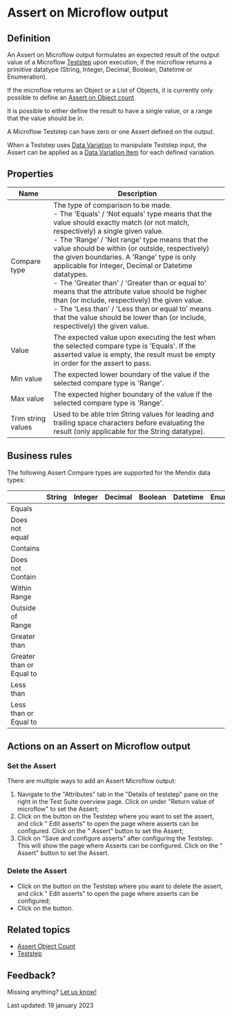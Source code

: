 # Assert on Microflow output

## Definition

An Assert on Microflow output formulates an expected result of the output value of a Microflow [Teststep](../Teststep) upon execution, 
if the microflow returns a primitive datatype (String, Integer, Decimal, Boolean, Datetime or Enumeration).

If the microflow returns an Object or a List of Objects, it is currently only possible to define an [Assert on Object count](assert-object-count).

It is possible to either define the result to have a single value, or a range that the value should be in. 

A Microflow Teststep can have zero or one Assert defined on the output.

When a Teststep uses [Data Variation](../datavariation) to manipulate Teststep input, the Assert can be applied as a [Data Variation Item](../datavariation-item-row) for each defined variation.

## Properties
| Name               | Description                                                                                                                                                                                                                                                                                                                                                                                                                                                                                                                                                                                                                                                                                                 |
| ------------------ | ----------------------------------------------------------------------------------------------------------------------------------------------------------------------------------------------------------------------------------------------------------------------------------------------------------------------------------------------------------------------------------------------------------------------------------------------------------------------------------------------------------------------------------------------------------------------------------------------------------------------------------------------------------------------------------------------------------- |
| Compare type       | The type of comparison to be made. <br />  - The 'Equals' / 'Not equals' type means that the value should exactly match (or not match, respectively) a single given value. <br />   - The 'Range' / 'Not range' type  means that the value should be within (or outside, respectively) the given boundaries. A 'Range' type is only applicable for Integer, Decimal or Datetime datatypes.  <br />   - The 'Greater than' / 'Greater than or equal to' means that the attribute value should be higher than (or include, respectively) the given value.  <br />   - The 'Less than' / 'Less than or equal to' means that the value should be lower than (or include, respectively) the given value.  <br /> |
| Value              | The expected value upon executing the test when the selected compare type is 'Equals'. If the asserted value is empty, the result must be empty in order for the assert to pass.                                                                                                                                                                                                                                                                                                                                                                                                                                                                                                                            |
| Min value          | The expected lower boundary of the value if the selected compare type is 'Range'.                                                                                                                                                                                                                                                                                                                                                                                                                                                                                                                                                                                                                           |
| Max value          | The expected higher boundary of the value if the selected compare type is 'Range'.                                                                                                                                                                                                                                                                                                                                                                                                                                                                                                                                                                                                                          |
| Trim string values | Used to be able trim String values for leading and trailing space characters before evaluating the result (only applicable for the String datatype).                                                                                                                                                                                                                                                                                                                                                                                                                                                                                                                                                        |

## Business rules

The following Assert Compare types are supported for the Mendix data types:


|                          | String                       | Integer                      | Decimal                      | Boolean                      | Datetime                     | Enumeration                  |
| ------------------------ | ---------------------------- | ---------------------------- | ---------------------------- | ---------------------------- | ---------------------------- | ---------------------------- |
| Equals                   | <i class="fas fa-check"></i> | <i class="fas fa-check"></i> | <i class="fas fa-check"></i> | <i class="fas fa-check"></i> | <i class="fas fa-check"></i> | <i class="fas fa-check"></i> |
| Does not equal           | <i class="fas fa-check"></i> | <i class="fas fa-check"></i> | <i class="fas fa-check"></i> | <i class="fas fa-check"></i> | <i class="fas fa-check"></i> | <i class="fas fa-check"></i> |
| Contains                 | <i class="fas fa-check"></i> |                              |                              |                              |                              |                              |
| Does not Contain         | <i class="fas fa-check"></i> |                              |                              |                              |                              |                              |
| Within Range             |                              | <i class="fas fa-check"></i> | <i class="fas fa-check"></i> |                              | <i class="fas fa-check"></i> |
| Outside of Range         |                              | <i class="fas fa-check"></i> | <i class="fas fa-check"></i> |                              | <i class="fas fa-check"></i> |
| Greater than             |                              | <i class="fas fa-check"></i> | <i class="fas fa-check"></i> |                              | <i class="fas fa-check"></i> |
| Greater than or Equal to |                              | <i class="fas fa-check"></i> | <i class="fas fa-check"></i> |                              | <i class="fas fa-check"></i> |
| Less than                |                              | <i class="fas fa-check"></i> | <i class="fas fa-check"></i> |                              | <i class="fas fa-check"></i> |
| Less than or Equal to    |                              | <i class="fas fa-check"></i> | <i class="fas fa-check"></i> |                              | <i class="fas fa-check"></i> |


## Actions on an Assert on Microflow output 

### Set the Assert 
There are multiple ways to add an Assert Microflow output:
1. Navigate to the "Attributes" tab in the "Details of teststep" pane on the right in the Test Suite overview page. Click on <i class="fal fa-ballot-check"></i> under "Return value of microflow" to set the Assert;
2. Click on the <i class="fas fa-ellipsis"></i> button on the Teststep where you want to set the assert, and click "<i class="fal fa-ballot-check"></i> Edit asserts" to open the page where asserts can be configured. Click on the "<i class="fal fa-plus-circle"></i> Assert" button to set the Assert;
3. Click on "Save and configure asserts" after configuring the Teststep. This will show the page where Asserts can be configured. Click on the "<i class="fal fa-plus-circle"></i> Assert" button to set the Assert.

### Delete the Assert  
- Click on the <i class="fas fa-ellipsis"></i> button on the Teststep where you want to delete the assert, and click "<i class="fal fa-ballot-check"></i> Edit asserts" to open the page where asserts can be configured;
- Click on the <i class="fal fa-trash-can"></i> button.

## Related topics
- [Assert Object Count](assert-object-count)
- [Teststep](../Teststep)

## Feedback?
Missing anything? [Let us know!](mailto:support@menditect.com)

Last updated: 19 january 2023
